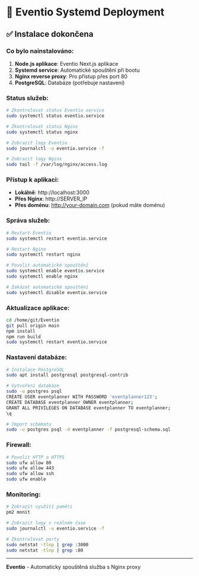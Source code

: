 # 🚀 Eventio Systemd Deployment

## ✅ Instalace dokončena

### Co bylo nainstalováno:

1. **Node.js aplikace**: Eventio Next.js aplikace
2. **Systemd service**: Automatické spouštění při bootu
3. **Nginx reverse proxy**: Pro přístup přes port 80
4. **PostgreSQL**: Databáze (potřebuje nastavení)

### Status služeb:

```bash
# Zkontrolovat status Eventio service
sudo systemctl status eventio.service

# Zkontrolovat status Nginx
sudo systemctl status nginx

# Zobrazit logy Eventio
sudo journalctl -u eventio.service -f

# Zobrazit logy Nginx
sudo tail -f /var/log/nginx/access.log
```

### Přístup k aplikaci:

- **Lokálně**: http://localhost:3000
- **Přes Nginx**: http://SERVER_IP
- **Přes doménu**: http://your-domain.com (pokud máte doménu)

### Správa služeb:

```bash
# Restart Eventio
sudo systemctl restart eventio.service

# Restart Nginx
sudo systemctl restart nginx

# Povolit automatické spouštění
sudo systemctl enable eventio.service
sudo systemctl enable nginx

# Zakázat automatické spouštění
sudo systemctl disable eventio.service
```

### Aktualizace aplikace:

```bash
cd /home/git/Eventio
git pull origin main
npm install
npm run build
sudo systemctl restart eventio.service
```

### Nastavení databáze:

```bash
# Instalace PostgreSQL
sudo apt install postgresql postgresql-contrib

# Vytvoření databáze
sudo -u postgres psql
CREATE USER eventplanner WITH PASSWORD 'eventplanner123';
CREATE DATABASE eventplanner OWNER eventplanner;
GRANT ALL PRIVILEGES ON DATABASE eventplanner TO eventplanner;
\q

# Import schématu
sudo -u postgres psql -d eventplanner -f postgresql-schema.sql
```

### Firewall:

```bash
# Povolit HTTP a HTTPS
sudo ufw allow 80
sudo ufw allow 443
sudo ufw allow ssh
sudo ufw enable
```

### Monitoring:

```bash
# Zobrazit využití paměti
pm2 monit

# Zobrazit logy v reálném čase
sudo journalctl -u eventio.service -f

# Zkontrolovat porty
sudo netstat -tlnp | grep :3000
sudo netstat -tlnp | grep :80
```

---

**Eventio** - Automaticky spouštěná služba s Nginx proxy
